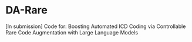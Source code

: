 # DA-Rare
[In submission] Code for: Boosting Automated ICD Coding via Controllable Rare Code Augmentation with Large Language Models
